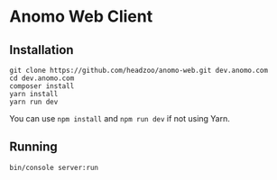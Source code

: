 Anomo Web Client
================

## Installation

```
git clone https://github.com/headzoo/anomo-web.git dev.anomo.com
cd dev.anomo.com
composer install
yarn install
yarn run dev
```

You can use `npm install` and `npm run dev` if not using Yarn.

## Running

```
bin/console server:run
```
